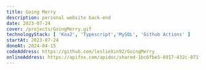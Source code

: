 ```yaml
---
title: Going Merry
description: personal website back-end
date: 2023-07-24
cover: /projects/GoingMerry.gif
technologyStack: [ 'Koa2', 'Typescript','MySQL', 'Github Actions' ]
startAt: 2023-07-24
doneAt: 2024-04-15
codeAddress: https://github.com/leslieXin92/GoingMerry
onlineAddress: https://apifox.com/apidoc/shared-1bc6fbe5-8917-432c-871f-30f91d8ba06d
---
```

